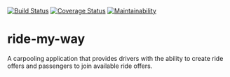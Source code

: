[![Build Status](https://travis-ci.org/lexcorp16/ride-my-way.svg?branch=ft-rides-rest-endpoints)](https://travis-ci.org/lexcorp16/ride-my-way)  [![Coverage Status](https://coveralls.io/repos/github/lexcorp16/ride-my-way/badge.svg?branch=ft-rides-rest-endpoints)](https://coveralls.io/github/lexcorp16/ride-my-way?branch=ft-rides-rest-endpoints)  [![Maintainability](https://api.codeclimate.com/v1/badges/9f48290e60daa593aaa6/maintainability)](https://codeclimate.com/github/lexcorp16/ride-my-way/maintainability)

# ride-my-way
A carpooling application that provides drivers with the ability to create ride offers and passengers to join available ride offers.
